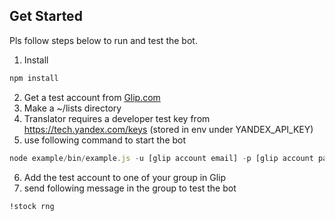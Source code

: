 ## Get Started

Pls follow steps below to run and test the bot.

1. Install

```javascript
npm install
```

2. Get a test account from [Glip.com](glip.com)
3. Make a ~/lists directory
4. Translator requires a developer test key from https://tech.yandex.com/keys (stored in env under YANDEX_API_KEY)
5. use following command to start the bot

```javascript
node example/bin/example.js -u [glip account email] -p [glip account password]
```

6. Add the test account to one of your group in Glip
7. send following message in the group to test the bot

```
!stock rng
```
